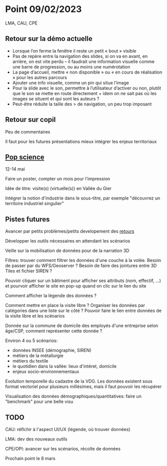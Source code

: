 # Point 09/02/2023

LMA, CAU, CPE

## Retour sur la démo actuelle

-	Lorsque l’on ferme la fenêtre il reste un petit « bout » visible
-	Pas de repère entre la navigation des slides, si on va en avant, en arrière, on est vite perdu – il faudrait une information visuelle comme une barre de progression, ou au moins une numérotation
-	La page d’accueil, mettre « non disponible » ou « en cours de réalisation » pour les autres parcours
-	Ajouter une info visuelle, comme un pin qui situe l’image
-	Pour la slide avec le son, permettre à l’utilisateur d’activer ou non, plutôt que le son se mette en route directement + idem on ne sait pas où les images se situent et qui sont les auteurs ?
-	Peut-être réduite la taille des > de navigation, un peu trop imposant 

## Retour sur copil

Peu de commentaires

Il faut pour les futures présentations mieux intégrer les enjeux territoriaux

## [Pop science](https://popsciences.universite-lyon.fr/le_festival/)

12-14 mai

Faire un poster, compter un mois pour l'impression

Idée de titre: visite(s) (virtuelle(s)) en Vallée du Gier

Intégrer la notion d'industrie dans le sous-titre, par exemple "découvrez un territoire industriel singulier"

## Pistes futures

Avancer par petits problèmes/petits developement des [retours](#retour_sur_la_démo_actuelle)

Développer les outils nécessaires en attendant les scénarios

Veille sur la mobilisation de données pour de la narration 3D

Filtres: trouver comment filtrer les données d'une couche à la volée. Besoin de passer par du WFS/Geoserver ? Besoin de faire des jointures entre 3D Tiles et fichier SIREN ?

Pouvoir cliquer sur un bâtiment pour afficher ses attributs (nom, effectif, ...) et pourvoir afficher le site en pop-up quand on clic sur le lien du site

Comment afficher la légende des données ?

Comment mettre en place la visite libre ? Organiser les données par catégories dans une liste sur le côté ? Pouvoir faire le lien entre données de la visite libre et les scénarios

Donnée sur la commune de domicile des employés d'une entreprise selon âge/CSP, comment représenter cette donnée ?

Environ 4 ou 5 scénarios:

- données INSEE (démographie, SIREN)
- métiers de la métallurgie
- métiers du textile
- le quotidien dans la vallée: lieux d'intéret, domicile
- enjeux socio-environnementaux

Evolution temporelle du cadastre de la VDG. Les données existent sous format vectoriel pour plusieurs millésimes, mais il faut pouvoir les récupérer

Visualisation des données démographiques/quantitatives: faire un "benchmark" pour une belle visu

## TODO

CAU: réflchir à l'aspect UI/UX (légende, où trouver données)

LMA: dev des nouveaux outils

CPE/OPI: avancer sur les scénarios, récolte de données

Prochain point le 8 mars
